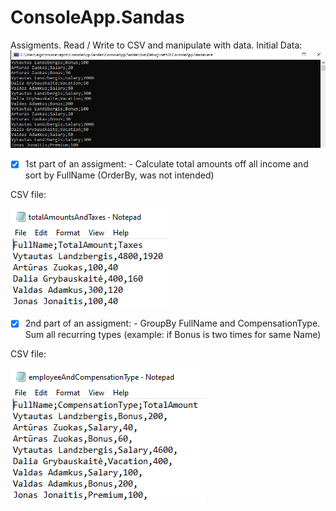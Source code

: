 # ConsoleApp.Sandas
Assigments.
Read / Write to CSV and manipulate with data.
Initial Data:
![Screenshot](InitialData.png)
- [x] 1st part of an assigment: - Calculate total amounts off all income and sort by FullName (OrderBy, was not intended)

CSV file:

![Screenshot](csv1.png)

- [x] 2nd part of an assigment: - GroupBy FullName and CompensationType. Sum all recurring types (example: if Bonus is two times for same Name)

CSV file:

![Screenshot](csv2.png)
